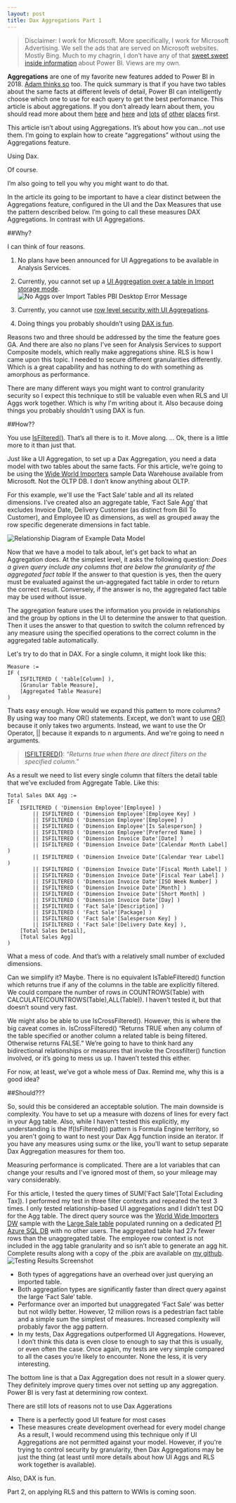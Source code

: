 ```yaml
---
layout: post
title: Dax Aggregations Part 1
---
```



>Disclaimer: I work for Microsoft. More specifically, I work for Microsoft Advertising. We sell the ads that are served on Microsoft websites. Mostly Bing. Much to my chagrin, I don’t have any of that [sweet sweet inside information](https://twitter.com/GuyInACube/status/1073692665571655681) about Power BI. Views are my own.

**Aggregations** are one of my favorite new features added to Power BI in 2018. [Adam thinks so](https://twitter.com/GuyInACube/status/1073693688155529216) too. The quick summary is that if you have two tables about the same facts at different levels of detail, Power BI can intelligently choose which one to use for each query to get the best performance. This article is about aggregations. If you don’t already learn about them, you should read more about them [here](https://docs.microsoft.com/en-us/power-bi/desktop-aggregations) and [here](https://www.youtube.com/watch?v=RdHSo43LkQg) and [lots](http://radacad.com/power-bi-fast-and-furious-with-aggregations) [of](radacad.com/power-bi-aggregation-step-1-create-the-aggregated-table
) [other](http://radacad.com/dual-storage-mode-the-most-important-configuration-for-aggregations-step-2-power-bi-aggregations) [places](radacad.com/power-bi-aggregations-step-3-configure-aggregation-functions-and-test-aggregations-in-action) first.

This article isn’t about using Aggregations. It’s about how you can…not use them. I’m going to explain how to create “aggregations” without using the Aggregations feature.

Using Dax. 

Of course.

I’m also going to tell you why you might want to do that.

In the article its going to be important to have a clear distinct between the Aggregations feature, configured in the UI and the Dax Measures that use the pattern described below. I’m going to call these measures DAX Aggregations. In contrast with UI Aggregations.

##Why?

I can think of four reasons.
1. No plans have been announced for UI Aggregations to be available in Analysis Services.
2. Currently, you cannot set up a [UI Aggregation over a table in Import storage mode](https://docs.microsoft.com/en-us/power-bi/desktop-aggregations#validations).
![No Aggs over Import Tables PBI Desktop Error Message](https://github.com/savoy9/AlexsPublicPowerBIStuff/blob/master/Manual%20Aggregations/DQ%20Required.png?raw=true "DQ Required")

1. Currently, you cannot use [row level security with UI Aggregations](https://docs.microsoft.com/en-us/power-bi/desktop-aggregations#validations).
2. Doing things you probably shouldn’t using [DAX is fun](https://twitter.com/philseamark?lang=en).

Reasons two and three should be addressed by the time the feature goes GA. And there are also no plans I've seen for Analysis Services to support Composite models, which really make aggregations shine.
RLS is how I came upon this topic. I needed to secure different granularities differently. Which is a great capability and has nothing to do with something as amorphous as performance.

There are many different ways you might want to control granularity security so I expect this technique to still be valuable even when RLS and UI Aggs work together. Which is why I'm writing about it. Also because doing things you probably shouldn't using DAX is fun.

##How??

You use [IsFiltered()](https://dax.guide/isfiltered/). That’s all there is to it. Move along.
…
Ok, there is a little more to it than just that.

Just like a UI Aggregation, to set up a Dax Aggregation, you need a data model with two tables about the same facts. For this article, we’re going to be using the [Wide World Importers](https://docs.microsoft.com/en-us/sql/samples/wide-world-importers-what-is?view=sql-server-2017) sample Data Warehouse available from Microsoft. Not the OLTP DB. I don’t know anything about OLTP. 

For this example, we'll use the ‘Fact Sale’ table and all its related dimensions. I’ve created also an aggregate table, ‘Fact Sale Agg’ that excludes Invoice Date, Delivery Customer (as distinct from Bill To Customer), and Employee ID as dimensions, as well as grouped away the row specific degenerate dimensions in fact table.

![Relationship Diagram of Example Data Model](https://github.com/savoy9/AlexsPublicPowerBIStuff/blob/master/Manual%20Aggregations/WWI%20Agg%20Model%20Example.png?raw=true "Relationship Diagram")

Now that we have a model to talk about, let's get back to what an Aggregation does. At the simplest level, it asks the following question: 
*Does a given query include any columns that are below the granularity of the aggregated fact table*
If the answer to that question is yes, then the query must be evaluated against the un-aggregated fact table in order to return the correct result. Conversely, if the answer is no, the aggregated fact table may be used without issue.

The aggregation feature uses the information you provide in relationships and the group by options in the UI to determine the answer to that question. Then it uses the answer to that question to switch the column refrenced by any measure using the specified operations to the correct column in the aggregated table automatically.

Let's try to do that in DAX. For a single column, it might look like this:
~~~
Measure :=
IF (
    ISFILTERED ( 'table[Column] ),
    [Granular Table Measure],
    [Aggregated Table Measure]
)
~~~

Thats easy enough. How would we expand this pattern to more columns? By using way too many OR() statements. Except, we don’t want to use [OR()](https://dax.guide/or/) because it only takes two arguments. Instead, we want to use the Or Operator, [||](https://dax.guide/op/or/) because it expands to n arguments. And we're going to need n arguments.

 >[ISFILTERED()](https://dax.guide/isfiltered/):
 *“Returns true when there are direct filters on the specified column.”*

As a result we need to list every single column that filters the detail table that we’ve excluded from Aggregate Table. Like this:

~~~
Total Sales DAX Agg :=
IF (
    ISFILTERED ( 'Dimension Employee'[Employee] )
        || ISFILTERED ( 'Dimension Employee'[Employee Key] )
        || ISFILTERED ( 'Dimension Employee'[Employee] )
        || ISFILTERED ( 'Dimension Employee'[Is Salesperson] )
        || ISFILTERED ( 'Dimension Employee'[Preferred Name] )
        || ISFILTERED ( 'Dimension Invoice Date'[Date] )
        || ISFILTERED ( 'Dimension Invoice Date'[Calendar Month Label] )
        || ISFILTERED ( 'Dimension Invoice Date'[Calendar Year Label] )
        || ISFILTERED ( 'Dimension Invoice Date'[Fiscal Month Label] )
        || ISFILTERED ( 'Dimension Invoice Date'[Fiscal Year Label] )
        || ISFILTERED ( 'Dimension Invoice Date'[ISO Week Number] )
        || ISFILTERED ( 'Dimension Invoice Date'[Month] )
        || ISFILTERED ( 'Dimension Invoice Date'[Short Month] )
        || ISFILTERED ( 'Dimension Invoice Date'[Day] )
        || ISFILTERED ( 'Fact Sale'[Description] )
        || ISFILTERED ( 'Fact Sale'[Package] )
        || ISFILTERED ( 'Fact Sale'[Salesperson Key] )
        || ISFILTERED ( 'Fact Sale'[Delivery Date Key] ),
    [Total Sales Detail],
    [Total Sales Agg]
)
~~~

What a mess of code. And that’s with a relatively small number of excluded dimensions.

Can we simplify it? Maybe. There is no equivalent IsTableFiltered() function which returns true if any of the columns in the table are explicitly filtered. We could compare the number of rows in COUNTROWS(Table) with CALCULATE(COUNTROWS(Table),ALL(Table)). I haven’t tested it, but that doesn’t sound very fast.

We might also be able to use IsCrossFiltered(). However, this is where the big caveat comes in. IsCrossFiltered() “Returns TRUE when any column of the table specified or another column a related table is being filtered. Otherwise returns FALSE.” We’re going to have to think hard any bidirectional relationships or measures that invoke the Crossfilter() function involved, or it’s going to mess us up. I haven’t tested this either.

For now, at least, we’ve got a whole mess of Dax. Remind me, why this is a good idea?

##Should???

So, sould this be considered an acceptable solution. The main downside is complexity. You have to set up a measure with dozens of lines for every fact in your Agg table. Also, while I haven't tested this explicitly, my understanding is the If(IsFiltered()) pattern is Formula Engine territory, so you aren't going to want to nest your Dax Agg function inside an iterator. If you have any measures using sumx or the like, you'll want to setup separate Dax Aggregation measures for them too.

Measuring performance is complicated. There are a lot variables that can change your results and I've ignored most of them, so your mileage may vary considerably. 

For this article, I tested the query times of SUM('Fact Sale'[Total Excluding Tax]). I performed my test in three filter contexts and repeated the test 3 times. I only tested relationship-based UI aggregations and I didn’t test DQ for the Agg table. The direct query source was the [World Wide Importers DW](https://docs.microsoft.com/en-us/sql/samples/wide-world-importers-dw-install-configure?view=sql-server-2017) sample with the [Large Sale table](https://docs.microsoft.com/en-us/sql/samples/wide-world-importers-generate-data?view=sql-server-2017#generate-data-in-wideworldimportersdw-for-performance-testing) populated running on a dedicated [P1 Azure SQL DB](https://azure.microsoft.com/en-us/pricing/details/sql-database/single/) with no other users. The aggregated table had 27x fewer rows than the unaggregated table.  The employee row context is not included in the agg table granularity and so isn’t able to generate an agg hit. Complete results along with a copy of the .pbix are available on [my github](https://github.com/savoy9/AlexsPublicPowerBIStuff/tree/master/Manual%20Aggregations).
![Testing Results Screenshot](https://github.com/savoy9/AlexsPublicPowerBIStuff/blob/master/Manual%20Aggregations/Testing%20Summary.png?raw=true "query response times in milliseconds")
- Both types of aggregations have an overhead over just querying an imported table. 
- Both aggregation types are significantly faster than direct query against the large ‘Fact Sale’ table. 
- Performance over an imported but unaggregated ‘Fact Sale’ was better but not wildly better. However, 12 million rows is a pedestrian fact table and a simple sum the simplest of measures. Increased complexity will probably favor the agg pattern.
- In my tests, Dax Aggregations outperformed UI Aggregations. However, I don’t think this data is even close to enough to say that this is usually, or even often the case. Once again, my tests are very simple compared to all the cases you’re likely to encounter. None the less, it is very interesting.

The bottom line is that a Dax Aggregation does not result in a slower query. They definitely improve query times over not setting up any aggregation. Power BI is very fast at determining row context.

There are still lots of reasons not to use Dax Aggerations
- There is a perfectly good UI feature for most cases
- These measures create development overhead for every model change
As a result, I would recommend using this technique only if UI Aggregations are not permitted against your model. However, if you're trying to control security by granularity, then Dax Aggregations may be just the thing (at least until more details about how UI Aggs and RLS work together is available).

Also, DAX is fun.

Part 2, on applying RLS and this pattern to WWIs is coming soon.
